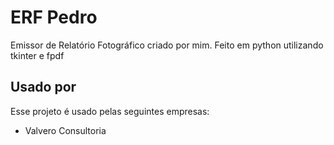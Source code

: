 
# ERF Pedro

Emissor de Relatório Fotográfico criado por mim. Feito em python utilizando tkinter e fpdf


## Usado por

Esse projeto é usado pelas seguintes empresas:

- Valvero Consultoria


